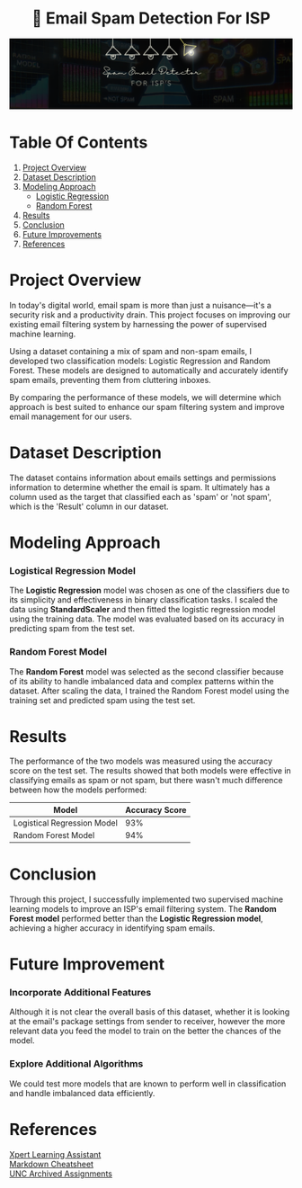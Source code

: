 <h1 style="text-align: center;"> 📧 Email Spam Detection For ISP</h1>

![project logo](/images/spam_logo.png)

# Table Of Contents
1. [Project Overview](#project-overview)
2. [Dataset Description](https://github.com/ncmoliver/classification_challenge/blob/main/README.md#dataset-description)
3. [Modeling Approach](https://github.com/ncmoliver/classification_challenge/blob/main/README.md#modeling-approach)
   - [Logistic Regression](https://github.com/ncmoliver/classification_challenge?tab=readme-ov-file#logistical-regression-model)
   - [Random Forest](https://github.com/ncmoliver/classification_challenge?tab=readme-ov-file#random-forest-model)
4. [Results](https://github.com/ncmoliver/classification_challenge?tab=readme-ov-file#results)
5. [Conclusion](https://github.com/ncmoliver/classification_challenge?tab=readme-ov-file#conclusion)
6. [Future Improvements](https://github.com/ncmoliver/classification_challenge?tab=readme-ov-file#future-improvement)
7. [References](https://github.com/ncmoliver/classification_challenge?tab=readme-ov-file#references)

# Project Overview
In today's digital world, email spam is more than just a nuisance—it's a security risk and a productivity drain. This project focuses on improving our existing email filtering system by harnessing the power of supervised machine learning.

Using a dataset containing a mix of spam and non-spam emails, I developed two classification models: Logistic Regression and Random Forest. These models are designed to automatically and accurately identify spam emails, preventing them from cluttering inboxes.

By comparing the performance of these models, we will determine which approach is best suited to enhance our spam filtering system and improve email management for our users.

# Dataset Description
The dataset contains information about emails settings and permissions information to determine whether the email is spam. It ultimately has a column used as the target that classified each as 'spam' or 'not spam', which is the 'Result' column in our dataset. 

# Modeling Approach

### Logistical Regression Model
The **Logistic Regression** model was chosen as one of the classifiers due to its simplicity and effectiveness in binary classification tasks. I scaled the data using **StandardScaler** and then fitted the logistic regression model using the training data. The model was evaluated based on its accuracy in predicting spam from the test set.

### Random Forest Model
The **Random Forest** model was selected as the second classifier because of its ability to handle imbalanced data and complex patterns within the dataset. After scaling the data, I trained the Random Forest model using the training set and predicted spam using the test set.

# Results
The performance of the two models was measured using the accuracy score on the test set. The results showed that both models were effective in classifying emails as spam or not spam, but there wasn't much difference between how the models performed:

| Model | Accuracy Score |
| ----------- | ----------- |
| Logistical Regression Model | 93% |
| Random Forest Model | 94% |

# Conclusion
Through this project, I successfully implemented two supervised machine learning models to improve an ISP's email filtering system. The **Random Forest model** performed better than the **Logistic Regression model**, achieving a higher accuracy in identifying spam emails.
# Future Improvement
### Incorporate Additional Features
Although it is not clear the overall basis of this dataset, whether it is looking at the email's package settings from sender to receiver, however the more relevant data you feed the model to train on the better the chances of the model. 

### Explore Additional Algorithms
We could test more models that are known to  perform well in classification and handle imbalanced data efficiently. 

# References 
[Xpert Learning Assistant](https://bootcampspot.instructure.com/courses/6028/external_tools/313)    
[Markdown Cheatsheet](https://www.markdownguide.org/cheat-sheet/)    
[UNC Archived Assignments](https://bootcampspot.instructure.com)    